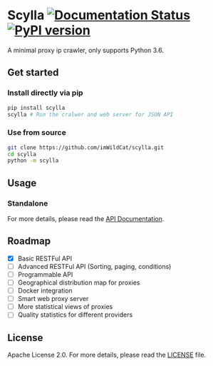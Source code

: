 Scylla [![Documentation Status](https://readthedocs.org/projects/scylla-py/badge/?version=latest)](http://scylla.wildcat.io/en/latest/?badge=latest) [![PyPI version](https://badge.fury.io/py/scylla.svg)](https://badge.fury.io/py/scylla)
===

A minimal proxy ip crawler, only supports Python 3.6.



## Get started

### Install directly via pip

```bash
pip install scylla
scylla # Run the cralwer and web server for JSON API
```

### Use from source

```bash
git clone https://github.com/imWildCat/scylla.git
cd scylla
python -m scylla
```

## Usage

### Standalone


For more details, please read the [API Documentation](http://scylla.wildcat.io/en/latest/py-modindex.html).

## Roadmap

- [x] Basic RESTFul API
- [ ] Advanced RESTFul API (Sorting, paging, conditions)
- [ ] Programmable API
- [ ] Geographical distribution map for proxies
- [ ] Docker integration
- [ ] Smart web proxy server
- [ ] More statistical views of proxies
- [ ] Quality statistics for different providers

## License

Apache License 2.0. For more details, please read the [LICENSE](./LICENSE) file.